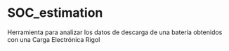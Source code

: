 # SOC_estimation
Herramienta para analizar los datos de descarga de una batería obtenidos con una Carga Electrónica Rigol
